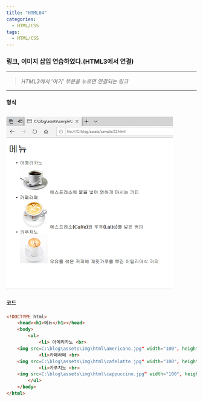```yaml
---
title: "HTML04"
categories:
  - HTML/CSS
tags:
  - HTML/CSS
---
```



### 링크, 이미지 삽입 연습하였다.(HTML3에서 연결)

---

>*HTML3에서 '여기' 부분을 누르면 연결되는 링크*


---

#### 형식
![](/assets/img/html/html4.png)
---

#### 코드

```html
<!DOCTYPE html>
    <head><h1>메뉴</h1></head>
    <body>
        <ul>
            <li> 아메리카노 <br>
	<img src=C:\blog\assets\img\html\americano.jpg" width="100", height="100"> 에스프레소에 물을 넣어 연하게 마시는 커피</li>
            <li>카페라떼 <br>
	<img src=C:\blog\assets\img\html\cafelatte.jpg" width="100", height="100"> 에스프레소<strong>(Caffe)</strong>와 우유<strong>(Latte)</strong>를 넣은 커피</li>
            <li>카푸치노 <br>
	<img src=C:\blog\assets\img\html\cappuccino.jpg" width="100", height="100"> 우유를 섞은 커피에 계핏가루를 뿌린 이탈리아식 커피</li>
        </ul>
    </body>
</html>
```
